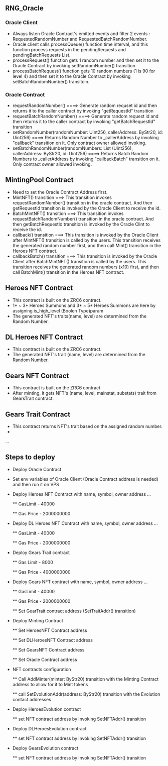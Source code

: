 ## RNG_Oracle
### Oracle Client
- Always listen Oracle Contract's emitted events and filter 2 events : RequestedRandomNumber and RequestedBatchRandomNumber.
- Oracle client calls processQueue() function time interval, and this function process requests in the pendingRequests and pendingBatchRequests List.
- processRequest() function gets 1 random number and then set it to the Oracle Contract by invoking setRandomNumber() transition
- processBatchRequest() function gets 10 random numbers (1 is 90 for level 4) and then set it to the Oracle Contract by invoking setBatchRandomNumber() transitoin.
### Oracle Contract
- requestRandomNumber() ====> Generate random requset id and then returns it to the caller contract by invoking "getRequestId" transition
- requestBatchRandomNumber() ====> Generate random request id and then returns it to the caller contract by invoking "getBatchRequestId" transition
- setRandomNumber(randomNumber: Uint256, callerAddress: ByStr20, id: Uint256) ====> Returns Random Number to _callerAddress by invoking "callback" transition on it. Only contract owner allowed invoking.
- setBatchRandomNumber(randomNumbers: List (Uint256), callerAddress: ByStr20, id: Uint256) ====> Returns Batch Random Numbers to _callerAddress by invoking "callbackBatch" transition on it. Only contract owner allowed invoking.


## MintingPool Contract
- Need to set the Oracle Contract Address first.
- MintNFT() transition ===> This transition invokes requestRandomNumber() transition in the oracle contract. And then getRequestId transition is invoked by the Oracle Client to receive the id.
- BatchMintNFT() transition ===> This transition invokes requestBatchRandomNumber() transition in the oracle contract. And then getBatchRequestId transition is invoked by the Oracle Clint to receive the id.
- callback() transition ===> This transition is invoked by the Oracle Client after MintNFT() transition is called by the users. This transition receives the generated random number first, and then call Mint() transition in the Heroes NFT contract.
- callbackBatch() transition ===> This transition is invoked by the Oracle Client after BatchMintNFT() transition is called by the users. This transition receives the generated random numbers (x10) first, and then call BatchMint() transition in the Heroes NFT contract.

## Heroes NFT Contract
- This contract is built on the ZRC6 contract.
- 1* ~ 3* Heroes Summons and 3* ~ 5* Heroes Summons are here by assigning is_high_level (Boolen Type)param
- The generated NFT's traits(name, level) are determined from the Random Number.

## DL Heroes NFT Contract
- This contract is built on the ZRC6 contract.
- The generated NFT's trait (name, level) are determined from the Random Number.

## Gears NFT Contract
- This contract is built on the ZRC6 contract
- After minting, it gets NFT's (name, level, mainstat, substats) trait from GearsTrait contract.

## Gears Trait Contract
- This contract returns NFT's trait based on the assigned random number.
- 
...

## Steps to deploy
- Deploy Oracle Contract


- Set env variables of Oracle Client (Oracle Contract address is needed) and then run it on VPS


- Deploy Heroes NFT Contract with name, symbol, owner address ...

    ** GasLimit - 40000

    ** Gas Price - 2000000000


- Deploy DL Heroes NFT Contract with name, symbol, owner address ...

    ** GasLimit - 40000

    ** Gas Price - 2000000000


- Deploy Gears Trait contract
  
    ** Gas Limit - 8000
    
    ** Gas Price - 4000000000


- Deploy Gears NFT contract with name, symbol, owner address ...
  
  ** GasLimit - 40000

  ** Gas Price - 2000000000

  ** Set GearTrait contract address (SetTraitAddr() transition)


- Deploy Minting Contract

  ** Set HeroesNFT Contract address

  ** Set DLHeroesNFT Contract address

  ** Set GearsNFT Contract address

  ** Set Oracle Contract address


- NFT contracts configuration

  ** Call AddMinter(minter: ByStr20) transition with the Minting Contract address to allow for it to Mint tokens
  
  ** call SetEvolutionAddr(address: ByStr20) transition with the Evolution contact addresses


- Deploy HeroesEvolution contract
  
  ** set NFT contract address by invoking SetNFTAddr() transition


- Deploy DLHeroesEvolution contract

  ** set NFT contract address by invoking SetNFTAddr() transition


- Deploy GearsEvolution contract

  ** set NFT contract address by invoking SetNFTAddr() transition
